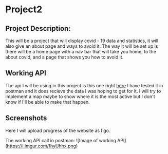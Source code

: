 # Project2

## Project Description:
This will be a project that will display covid - 19 data and statistics, it will also give an about page and ways to avoid it. 
The way it will be set up is there will be a home page with a nav bar that will take you home, to the about covid, and a page
that shows you how to avoid it.

## Working API 
The api I will be using in this project is this one right [here](https://documenter.getpostman.com/view/10808728/SzS8rjbc?version=latest#intro)
I have tested it in postman and it does recieve the data I was hoping to get for it. I will try to implement a map maybe to show where it is the most active but I don't know if I'll be able to make that happen. 

## Screenshots
Here I will upload progress of the website as I go. 


The working API call in postman: 
![Image of working API]
(https://i.imgur.com/fhyUhhx.png)